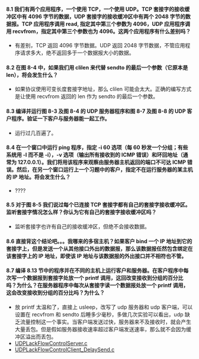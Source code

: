 #### 8.1 我们有两个应用程序，一个使用 TCP，一个使用 UDP。TCP 套接字的接收缓冲区中有 4096 字节的数据，UDP 套接字的接收缓冲区中有两个 2048 字节的数据报。TCP 应用程序调用 read, 指定其中第三个参数为 4096，UDP 应用程序调用 recvfrom，指定其中第三个参数也为 4096。这两个应用程序有什么差别吗？
   * 有差别，TCP 返回 4096 字节数据。UDP 返回 2048 字节数据，不管应用程序请求多大，绝不返回多于一个数据报大小的数据。

#### 8.2 在图 8-4 中，如果我们用 clilen 来代替 sendto 的最后一个参数（它原本是 len），将会发生什么？

   * 如果协议使用可变长度套接字地址，那么 clilen 可能会太大。正确的编写方式是让使用 recvfrom 返回的 len 作为 sendto 的最后一个参数。

#### 8.3 编译并运行图 8-3 及图 8-4 的 UDP 服务器程序和图 8-7 及图 8-8 的 UDP 客户程序。验证一下客户与服务器能一起工作。

   * 运行过几百遍了。

#### 8.4 在一个窗口中运行 ping 程序，指定 -i 60 选项（每 60 秒发一个分组；有些系统用 -I 而不是 -i），-v 选项（输出所有接收到的 ICMP 错误）和环回地址（通常为 127.0.0.1）。我们将用该程序来观察由服务器主机返回的端口不可达 ICMP 错误。然后，在另一个窗口运行上一个习题中的客户，指定不在运行服务器的某主机的 IP 地址。将会发生什么？
   
   * ???? 

#### 8.5 对于图 8-5 我们说过每个已连接 TCP 套接字都有自己的套接字接收缓冲区。监听套接字情况怎么样？你认为它有自己的套接字接收缓冲区吗？

   * 监听套接字也许有自己的接收缓冲区，但绝不会接收数据。

#### 8.6 直接背这个结论吧。。。我哪来的多宿主机？如果客户 bind 一个 IP 地址到它的套接字上，但是发送一个从其他接口外出的数据报，那么该数据报任然包含绑定在该套接字上的 IP 地址，即使该 IP 地址与该数据报的外出接口并不相符也不管。

#### 8.7 编译 8.13 节中的程序并在不同的主机上运行客户和服务器。在客户程序中每次写一个数据报到套接字处放一个 printf 调用，这回改变接收到分组的百分比吗？为什么？在服务器程序中每次从套接字读一个数据报处放一个 printf 调用，这会改变接收到分组的百分比吗？为什么？

   * 放 printf 太温和了，直接上 usleep，改写了 udp 服务器和 udp 客户端，可以设置在 recvfrom 和 sendto 后睡多少毫秒，多做几次实验可以看出，udp 缺乏流量控制这一个事实。当客户端发送过快，服务器来不及接收时，就会产生大量丢包。但是假如服务器接收速率超过客户端发送速率，那么就不会因为缓冲区溢出而丢包。
   * [UDPLackFlowControlServer.c]()
   * [UDPLackFlowControlClient_DelaySend.c]() 


 



